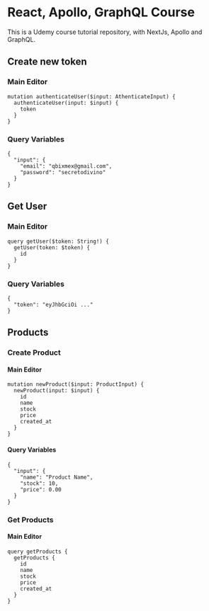 # React, Apollo, GraphQL Course

This is a Udemy course tutorial repository, with NextJs, Apollo and GraphQL.

## Create new token

### Main Editor
```
mutation authenticateUser($input: AthenticateInput) {
  authenticateUser(input: $input) {
    token
  }
}
```

### Query Variables

```
{
  "input": {
    "email": "qbixmex@gmail.com",
    "password": "secretodivino"
  }
}
```

## Get User

### Main Editor
```
query getUser($token: String!) {
  getUser(token: $token) {
    id
  }
}
```

### Query Variables

```
{
  "token": "eyJhbGciOi ..."
}
```
## Products

### Create Product

#### Main Editor
```
mutation newProduct($input: ProductInput) {
  newProduct(input: $input) {
    id
    name
    stock
    price
    created_at
  }
}
```

#### Query Variables

```
{
  "input": {
    "name": "Product Name",
    "stock": 10,
    "price": 0.00
  }
}
```
### Get Products

#### Main Editor

```
query getProducts {
  getProducts {
    id
    name
    stock
    price
    created_at
  }
}
```
